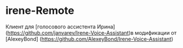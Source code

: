 # irene-Remote
Клиент для [голосового ассистента Ирина] (https://github.com/janvarev/Irene-Voice-Assistant)в модификации от [AlexeyBond] (https://github.com/AlexeyBond/Irene-Voice-Assistant) 

